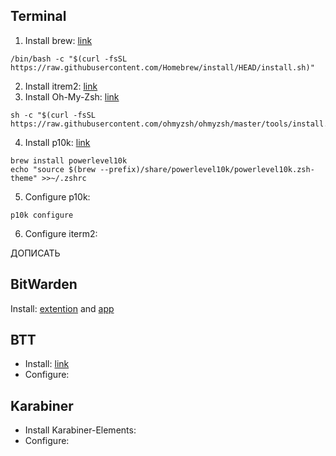 ## Terminal

1. Install brew: [link](https://brew.sh/)

```
/bin/bash -c "$(curl -fsSL https://raw.githubusercontent.com/Homebrew/install/HEAD/install.sh)"
```

2. Install itrem2: [link](https://iterm2.com/downloads.html)
3. Install Oh-My-Zsh: [link](https://ohmyz.sh/)

```
sh -c "$(curl -fsSL https://raw.githubusercontent.com/ohmyzsh/ohmyzsh/master/tools/install.sh)"
```

4. Install p10k: [link](https://github.com/romkatv/powerlevel10k)

```
brew install powerlevel10k
echo "source $(brew --prefix)/share/powerlevel10k/powerlevel10k.zsh-theme" >>~/.zshrc
```

5. Configure p10k:

```
p10k configure
```

6. Configure iterm2:

ДОПИСАТЬ

## BitWarden

Install: [extention](https://chromewebstore.google.com/detail/bitwarden-password-manage/nngceckbapebfimnlniiiahkandclblb) and [app](https://bitwarden.com/download/)

## BTT

- Install: [link](https://folivora.ai/)
- Configure:

## Karabiner

- Install Karabiner-Elements:
- Configure:
